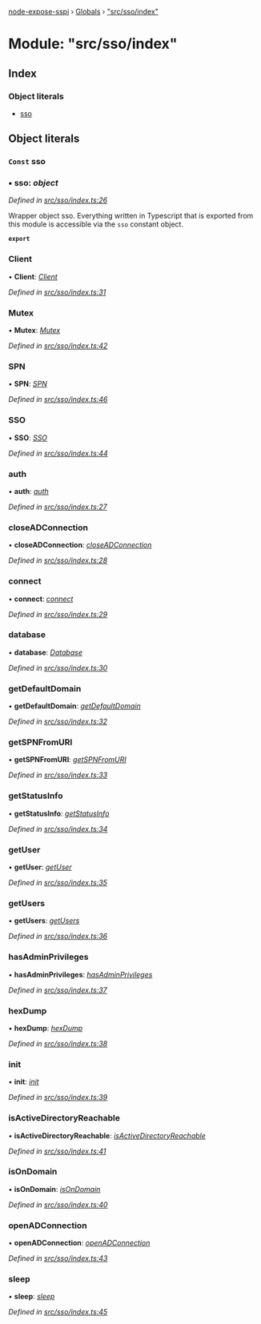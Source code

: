 [node-expose-sspi](../README.md) › [Globals](../globals.md) › ["src/sso/index"](_src_sso_index_.md)

# Module: "src/sso/index"

## Index

### Object literals

* [sso](_src_sso_index_.md#const-sso)

## Object literals

### `Const` sso

### ▪ **sso**: *object*

*Defined in [src/sso/index.ts:26](https://github.com/jlguenego/node-expose-sspi/blob/9a7ed80/src/sso/index.ts#L26)*

Wrapper object sso. Everything written in Typescript that is
exported from this module is accessible via the `sso` constant object.

**`export`** 

###  Client

• **Client**: *[Client](../classes/_src_sso_client_.client.md)*

*Defined in [src/sso/index.ts:31](https://github.com/jlguenego/node-expose-sspi/blob/9a7ed80/src/sso/index.ts#L31)*

###  Mutex

• **Mutex**: *[Mutex](../classes/_src_sso_mutex_.mutex.md)*

*Defined in [src/sso/index.ts:42](https://github.com/jlguenego/node-expose-sspi/blob/9a7ed80/src/sso/index.ts#L42)*

###  SPN

• **SPN**: *[SPN](../classes/_src_sso_spn_.spn.md)*

*Defined in [src/sso/index.ts:46](https://github.com/jlguenego/node-expose-sspi/blob/9a7ed80/src/sso/index.ts#L46)*

###  SSO

• **SSO**: *[SSO](../classes/_src_sso_sso_.sso.md)*

*Defined in [src/sso/index.ts:44](https://github.com/jlguenego/node-expose-sspi/blob/9a7ed80/src/sso/index.ts#L44)*

###  auth

• **auth**: *[auth](_src_sso_auth_.md#auth)*

*Defined in [src/sso/index.ts:27](https://github.com/jlguenego/node-expose-sspi/blob/9a7ed80/src/sso/index.ts#L27)*

###  closeADConnection

• **closeADConnection**: *[closeADConnection](_src_sso_adconnection_.md#closeadconnection)*

*Defined in [src/sso/index.ts:28](https://github.com/jlguenego/node-expose-sspi/blob/9a7ed80/src/sso/index.ts#L28)*

###  connect

• **connect**: *[connect](_src_sso_connect_.md#connect)*

*Defined in [src/sso/index.ts:29](https://github.com/jlguenego/node-expose-sspi/blob/9a7ed80/src/sso/index.ts#L29)*

###  database

• **database**: *[Database](../interfaces/_src_sso_interfaces_.database.md)*

*Defined in [src/sso/index.ts:30](https://github.com/jlguenego/node-expose-sspi/blob/9a7ed80/src/sso/index.ts#L30)*

###  getDefaultDomain

• **getDefaultDomain**: *[getDefaultDomain](_src_sso_domain_.md#getdefaultdomain)*

*Defined in [src/sso/index.ts:32](https://github.com/jlguenego/node-expose-sspi/blob/9a7ed80/src/sso/index.ts#L32)*

###  getSPNFromURI

• **getSPNFromURI**: *[getSPNFromURI](_src_sso_client_.md#getspnfromuri)*

*Defined in [src/sso/index.ts:33](https://github.com/jlguenego/node-expose-sspi/blob/9a7ed80/src/sso/index.ts#L33)*

###  getStatusInfo

• **getStatusInfo**: *[getStatusInfo](_src_sso_status_.md#getstatusinfo)*

*Defined in [src/sso/index.ts:34](https://github.com/jlguenego/node-expose-sspi/blob/9a7ed80/src/sso/index.ts#L34)*

###  getUser

• **getUser**: *[getUser](_src_sso_userdb_.md#getuser)*

*Defined in [src/sso/index.ts:35](https://github.com/jlguenego/node-expose-sspi/blob/9a7ed80/src/sso/index.ts#L35)*

###  getUsers

• **getUsers**: *[getUsers](_src_sso_userdb_.md#getusers)*

*Defined in [src/sso/index.ts:36](https://github.com/jlguenego/node-expose-sspi/blob/9a7ed80/src/sso/index.ts#L36)*

###  hasAdminPrivileges

• **hasAdminPrivileges**: *[hasAdminPrivileges](_src_sso_uac_.md#hasadminprivileges)*

*Defined in [src/sso/index.ts:37](https://github.com/jlguenego/node-expose-sspi/blob/9a7ed80/src/sso/index.ts#L37)*

###  hexDump

• **hexDump**: *[hexDump](_src_sso_misc_.md#hexdump)*

*Defined in [src/sso/index.ts:38](https://github.com/jlguenego/node-expose-sspi/blob/9a7ed80/src/sso/index.ts#L38)*

###  init

• **init**: *[init](_src_sso_userdb_.md#init)*

*Defined in [src/sso/index.ts:39](https://github.com/jlguenego/node-expose-sspi/blob/9a7ed80/src/sso/index.ts#L39)*

###  isActiveDirectoryReachable

• **isActiveDirectoryReachable**: *[isActiveDirectoryReachable](_src_sso_domain_.md#isactivedirectoryreachable)*

*Defined in [src/sso/index.ts:41](https://github.com/jlguenego/node-expose-sspi/blob/9a7ed80/src/sso/index.ts#L41)*

###  isOnDomain

• **isOnDomain**: *[isOnDomain](_src_sso_domain_.md#isondomain)*

*Defined in [src/sso/index.ts:40](https://github.com/jlguenego/node-expose-sspi/blob/9a7ed80/src/sso/index.ts#L40)*

###  openADConnection

• **openADConnection**: *[openADConnection](_src_sso_adconnection_.md#openadconnection)*

*Defined in [src/sso/index.ts:43](https://github.com/jlguenego/node-expose-sspi/blob/9a7ed80/src/sso/index.ts#L43)*

###  sleep

• **sleep**: *[sleep](_src_sso_sleep_.md#sleep)*

*Defined in [src/sso/index.ts:45](https://github.com/jlguenego/node-expose-sspi/blob/9a7ed80/src/sso/index.ts#L45)*
